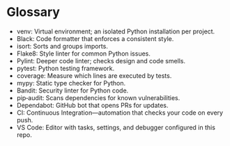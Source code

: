 # Glossary

- venv: Virtual environment; an isolated Python installation per project.
- Black: Code formatter that enforces a consistent style.
- isort: Sorts and groups imports.
- Flake8: Style linter for common Python issues.
- Pylint: Deeper code linter; checks design and code smells.
- pytest: Python testing framework.
- coverage: Measure which lines are executed by tests.
- mypy: Static type checker for Python.
- Bandit: Security linter for Python code.
- pip‑audit: Scans dependencies for known vulnerabilities.
- Dependabot: GitHub bot that opens PRs for updates.
- CI: Continuous Integration—automation that checks your code on every push.
- VS Code: Editor with tasks, settings, and debugger configured in this repo.
